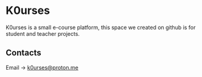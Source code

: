 # K0urses

K0urses is a small e-course platform, this space we created on github is for student and teacher projects.

## Contacts

Email -> k0urses@proton.me
